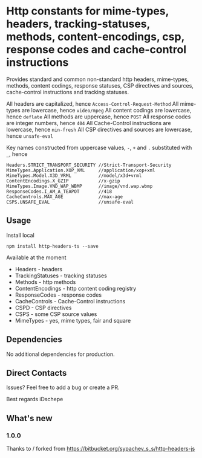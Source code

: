 # Http constants for mime-types, headers, tracking-statuses, methods, content-encodings, csp, response codes and cache-control instructions

Provides standard and common non-standard http headers, mime-types, methods, content codings, response statuses, CSP directives and sources, cache-control instructions and tracking statuses.

All headers are capitalized, hence `Access-Control-Request-Method`
All mime-types are lowercase, hence `video/mpeg`
All content codings are lowercase, hence `deflate`
All methods are uppercase, hence `POST`
All response codes are integer numbers, hence `404`
All Cache-Control instructions are lowercase, hence `min-fresh`
All CSP directives and sources are lowercase, hence `unsafe-eval`

Key names constructed from uppercase values, `-`, `+` and `.` substituted with `_`, hence

    Headers.STRICT_TRANSPORT_SECURITY //Strict-Transport-Security
    MimeTypes.Application.XOP_XML     //application/xop+xml
    MimeTypes.Model.X3D_VRML          //model/x3d+vrml
    ContentEncodings.X_GZIP           //x-gzip
	MimeTypes.Image.VND_WAP_WBMP      //image/vnd.wap.wbmp
	ResponseCodes.I_AM_A_TEAPOT       //418
	CacheControls.MAX_AGE             //max-age
    CSPS.UNSAFE_EVAL                  //unsafe-eval
	
## Usage

Install local

    npm install http-headers-ts --save

Available at the moment

- Headers - headers
- TrackingStatuses - tracking statuses
- Methods - http methods
- ContentEncodings - http content coding registry
- ResponseCodes - response codes
- CacheControls - Cache-Control instructions
- CSPD - CSP directives
- CSPS - some CSP source values
- MimeTypes - yes, mime types, fair and square


## Dependencies

No additional dependencies for production.

## Direct Contacts

Issues? Feel free to add a bug or create a PR. 

Best regards
iDschepe

## What's new
### 1.0.0

Thanks to / forked from https://bitbucket.org/sypachev_s_s/http-headers-js
